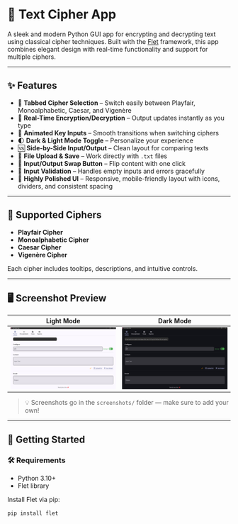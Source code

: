 # 🔐 Text Cipher App

A sleek and modern Python GUI app for encrypting and decrypting text using classical cipher techniques. Built with the [Flet](https://flet.dev/) framework, this app combines elegant design with real-time functionality and support for multiple ciphers.

---

## ✨ Features

- 📑 **Tabbed Cipher Selection** – Switch easily between Playfair, Monoalphabetic, Caesar, and Vigenère
- 📝 **Real-Time Encryption/Decryption** – Output updates instantly as you type
- 🔑 **Animated Key Inputs** – Smooth transitions when switching ciphers
- 🌓 **Dark & Light Mode Toggle** – Personalize your experience
- 🆚 **Side-by-Side Input/Output** – Clean layout for comparing texts
- 📂 **File Upload & Save** – Work directly with `.txt` files
- 🔄 **Input/Output Swap Button** – Flip content with one click
- 🛑 **Input Validation** – Handles empty inputs and errors gracefully
- 🧽 **Highly Polished UI** – Responsive, mobile-friendly layout with icons, dividers, and consistent spacing

---

## 🧠 Supported Ciphers

- **Playfair Cipher**  
- **Monoalphabetic Cipher**  
- **Caesar Cipher**  
- **Vigenère Cipher**

Each cipher includes tooltips, descriptions, and intuitive controls.

---

## 🖥️ Screenshot Preview

| Light Mode | Dark Mode |
|------------|-----------|
| ![Light UI](screenshots/light_mode.png) | ![Dark UI](screenshots/dark_mode.png) |

> 💡 Screenshots go in the `screenshots/` folder — make sure to add your own!

---

## 🚀 Getting Started

### 🛠 Requirements

- Python 3.10+
- Flet library

Install Flet via pip:

```bash
pip install flet

